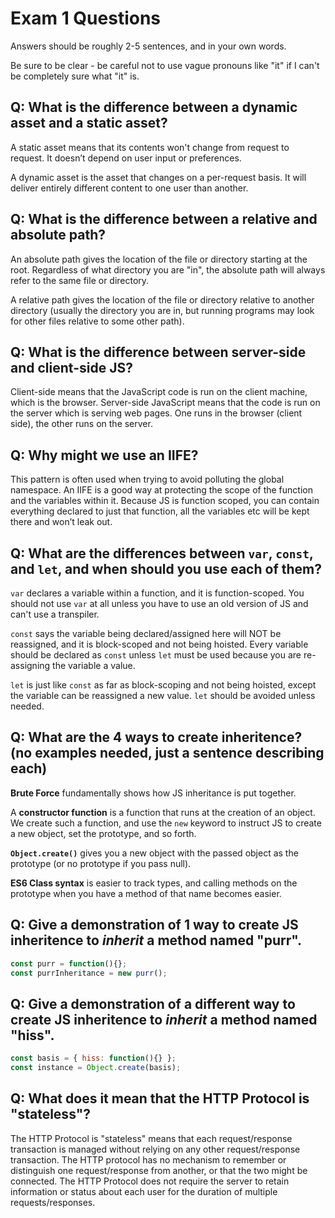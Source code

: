 # Exam 1 Questions

Answers should be roughly 2-5 sentences, and in your own words.

Be sure to be clear - be careful not to use vague pronouns like "it" if I can't be completely sure what "it" is.

## Q: What is the difference between a dynamic asset and a static asset?

A static asset means that its contents won't change from request to request. It doesn’t depend on user input or preferences.

A dynamic asset is the asset that changes on a per-request basis. It will deliver entirely different content to one user than another.

## Q: What is the difference between a relative and absolute path?  

An absolute path gives the location of the file or directory starting at the root. Regardless of what directory you are "in", the absolute path will always refer to the same file or directory.

A relative path gives the location of the file or directory relative to another directory (usually the directory you are in, but running programs may look for other files relative to some other path). 

## Q: What is the difference between server-side and client-side JS?

Client-side means that the JavaScript code is run on the client machine, which is the browser. Server-side JavaScript means that the code is run on the server which is serving web pages. One runs in the browser (client side), the other runs on the server.


## Q: Why might we use an IIFE?

This pattern is often used when trying to avoid polluting the global namespace. An IIFE is a good way at protecting the scope of the function and the variables within it. Because JS is function scoped, you can contain everything declared to just that function, all the variables etc will be kept there and won’t leak out.

## Q: What are the differences between `var`, `const`, and `let`, and when should you use each of them?

`var` declares a variable within a function, and it is function-scoped. You should not use `var` at all unless you have to use an old version of JS and can't use a transpiler.

`const` says the variable being declared/assigned here will NOT be reassigned, and it is block-scoped and not being hoisted. Every variable should be declared as `const` unless `let` must be used because you are re-assigning the variable a value.

`let` is just like `const` as far as block-scoping and not being hoisted, except the variable can be reassigned a new value. `let` should be avoided unless needed.

## Q: What are the 4 ways to create inheritence? (no examples needed, just a sentence describing each)

**Brute Force** fundamentally shows how JS inheritance is put together.

A **constructor function** is a function that runs at the creation of an object. We create such a function, and use the `new` keyword to instruct JS to create a new object, set the prototype, and so forth.

**`Object.create()`** gives you a new object with the passed object as the prototype (or no prototype if you pass null).

**ES6 Class syntax** is easier to track types, and calling methods on the prototype when you have a method of that name becomes easier.

## Q: Give a demonstration of 1 way to create JS inheritence to _inherit_ a method named "purr".

```javascript
const purr = function(){};
const purrInheritance = new purr();
```

## Q: Give a demonstration of a different way to create JS inheritence to _inherit_ a method named "hiss".

```javascript
const basis = { hiss: function(){} };
const instance = Object.create(basis);
```

## Q: What does it mean that the HTTP Protocol is "stateless"?
The HTTP Protocol is "stateless" means that each request/response transaction is managed without relying on any other request/response transaction. The HTTP protocol has no mechanism to remember or distinguish one request/response from another, or that the two might be connected. The HTTP Protocol does not require the server to retain information or status about each user for the duration of multiple requests/responses.